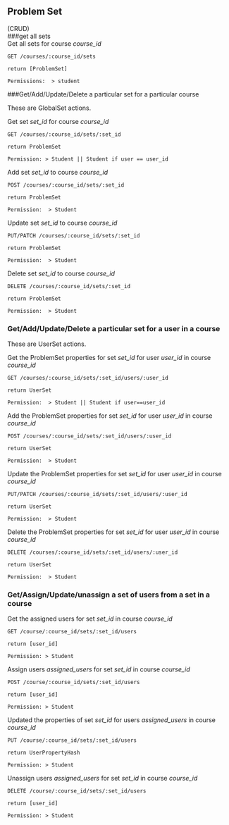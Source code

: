 ## Problem Set  
(CRUD)  
###get all sets  
Get all sets for course *course_id* 
```
GET /courses/:course_id/sets

return [ProblemSet]

Permissions:  > student
```

###Get/Add/Update/Delete a particular set for a particular course

These are GlobalSet actions. 

Get set *set_id* for course *course_id*
```
GET /courses/:course_id/sets/:set_id

return ProblemSet

Permission: > Student || Student if user == user_id
```

Add set *set_id* to course *course_id*
```
POST /courses/:course_id/sets/:set_id

return ProblemSet

Permission:  > Student

```
Update set *set_id* to course *course_id*
```
PUT/PATCH /courses/:course_id/sets/:set_id

return ProblemSet

Permission:  > Student
```

Delete set *set_id* to course *course_id*

```
DELETE /courses/:course_id/sets/:set_id

return ProblemSet

Permission:  > Student
```

### Get/Add/Update/Delete a particular set for a user in a course

These are UserSet actions. 

Get the ProblemSet properties for set *set_id* for user *user_id* in course *course_id* 

```
GET /courses/:course_id/sets/:set_id/users/:user_id

return UserSet

Permission:  > Student || Student if user==user_id

```

Add the ProblemSet properties for set *set_id* for user *user_id* in course *course_id* 

```
POST /courses/:course_id/sets/:set_id/users/:user_id

return UserSet

Permission:  > Student 

```

Update the ProblemSet properties for set *set_id* for user *user_id* in course *course_id* 

```
PUT/PATCH /courses/:course_id/sets/:set_id/users/:user_id

return UserSet

Permission:  > Student 

```

Delete the ProblemSet properties for set *set_id* for user *user_id* in course *course_id* 

```
DELETE /courses/:course_id/sets/:set_id/users/:user_id

return UserSet

Permission:  > Student 

```
### Get/Assign/Update/unassign a set of users from a set in a course

Get the assigned users for set *set_id* in course *course_id*

```
GET /course/:course_id/sets/:set_id/users

return [user_id]

Permission: > Student
```

Assign users *assigned_users* for set *set_id* in course *course_id*

```
POST /course/:course_id/sets/:set_id/users

return [user_id]

Permission: > Student
```

Updated the properties of set *set_id* for  users *assigned_users* in course *course_id*

```
PUT /course/:course_id/sets/:set_id/users

return UserPropertyHash

Permission: > Student
```

Unassign users *assigned_users* for set *set_id* in course *course_id*

```
DELETE /course/:course_id/sets/:set_id/users

return [user_id]

Permission: > Student
```


